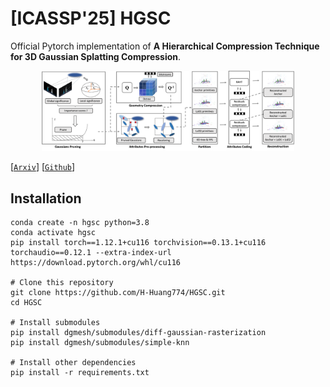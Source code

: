 # [ICASSP'25] HGSC
Official Pytorch implementation of **A Hierarchical Compression Technique for 3D Gaussian Splatting Compression**.

<p align="center">
  <img src="hgsc_framework.png"  style="width:80%">
</p>

[[`Arxiv`](https://arxiv.org/abs/2411.06976)]  [[`Github`](https://github.com/H-Huang774/HGSC)]
## Installation
```
conda create -n hgsc python=3.8
conda activate hgsc
pip install torch==1.12.1+cu116 torchvision==0.13.1+cu116 torchaudio==0.12.1 --extra-index-url https://download.pytorch.org/whl/cu116

# Clone this repository
git clone https://github.com/H-Huang774/HGSC.git
cd HGSC

# Install submodules
pip install dgmesh/submodules/diff-gaussian-rasterization
pip install dgmesh/submodules/simple-knn

# Install other dependencies
pip install -r requirements.txt
```
